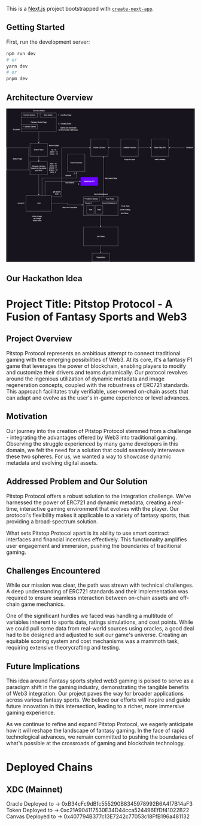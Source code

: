 This is a [Next.js](https://nextjs.org/) project bootstrapped with [`create-next-app`](https://github.com/vercel/next.js/tree/canary/packages/create-next-app).

## Getting Started

First, run the development server:

```bash
npm run dev
# or
yarn dev
# or
pnpm dev
```

## Architecture Overview

![diagram](diagram.png)

## Our Hackathon Idea

# Project Title: Pitstop Protocol - A Fusion of Fantasy Sports and Web3

## Project Overview

Pitstop Protocol represents an ambitious attempt to connect traditional gaming with the emerging possibilities of Web3. At its core, it's a fantasy F1 game that leverages the power of blockchain, enabling players to modify and customize their drivers and teams dynamically. Our protocol revolves around the ingenious utilization of dynamic metadata and image regeneration concepts, coupled with the robustness of ERC721 standards. This approach facilitates truly verifiable, user-owned on-chain assets that can adapt and evolve as the user's in-game experience or level advances.

## Motivation

Our journey into the creation of Pitstop Protocol stemmed from a challenge - integrating the advantages offered by Web3 into traditional gaming. Observing the struggle experienced by many game developers in this domain, we felt the need for a solution that could seamlessly interweave these two spheres. For us, we wanted a way to showcase dynamic metadata and evolving digital assets.

## Addressed Problem and Our Solution

Pitstop Protocol offers a robust solution to the integration challenge. We've harnessed the power of ERC721 and dynamic metadata, creating a real-time, interactive gaming environment that evolves with the player. Our protocol's flexibility makes it applicable to a variety of fantasy sports, thus providing a broad-spectrum solution.

What sets Pitstop Protocol apart is its ability to use smart contract interfaces and financial incentives effectively. This functionality amplifies user engagement and immersion, pushing the boundaries of traditional gaming.

## Challenges Encountered

While our mission was clear, the path was strewn with technical challenges. A deep understanding of ERC721 standards and their implementation was required to ensure seamless interaction between on-chain assets and off-chain game mechanics.

One of the significant hurdles we faced was handling a multitude of variables inherent to sports data, ratings simulations, and cost points. While we could pull some data from real-world sources using oracles, a good deal had to be designed and adjusted to suit our game's universe. Creating an equitable scoring system and cost mechanisms was a mammoth task, requiring extensive theorycrafting and testing.

## Future Implications

This idea around Fantasy sports styled web3 gaming is poised to serve as a paradigm shift in the gaming industry, demonstrating the tangible benefits of Web3 integration. Our project paves the way for broader applications across various fantasy sports. We believe our efforts will inspire and guide future innovation in this intersection, leading to a richer, more immersive gaming experience.

As we continue to refine and expand Pitstop Protocol, we eagerly anticipate how it will reshape the landscape of fantasy gaming. In the face of rapid technological advances, we remain committed to pushing the boundaries of what's possible at the crossroads of gaming and blockchain technology.

# Deployed Chains

## XDC (Mainnet)

Oracle Deployed to -> 0xB34cFc9dBfc555290B8345978992B6A4f7B14aF3
Token Deployed to -> 0xc21A904117530E34D44cca524496EfDf41022B22
Canvas Deployed to -> 0x407794B377c13E7242c77053c18FfB196a481132
